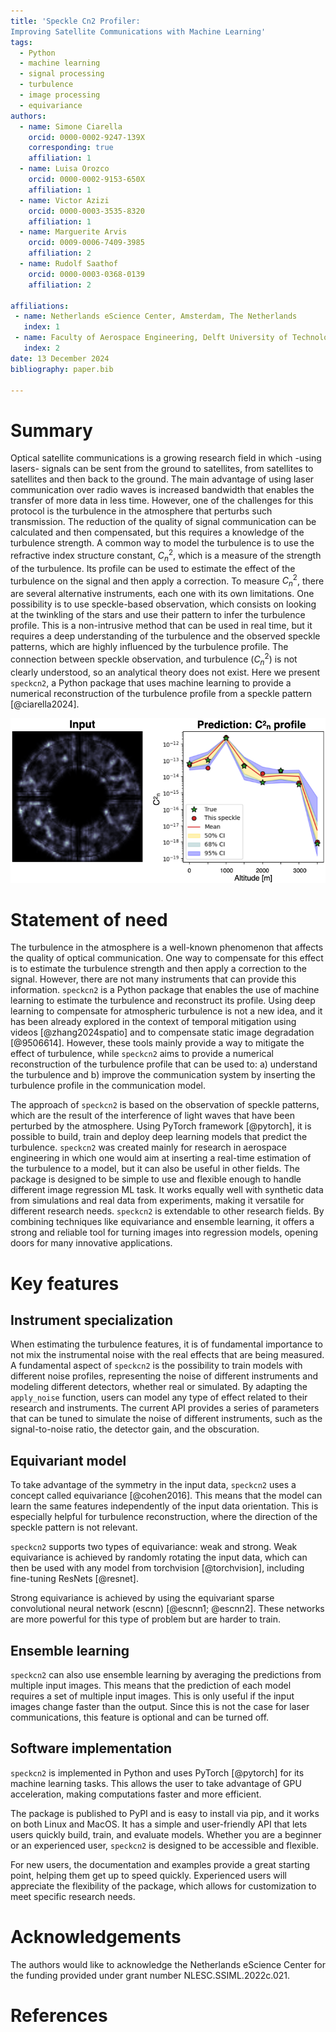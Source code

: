 ```yaml
---
title: 'Speckle Cn2 Profiler:
Improving Satellite Communications with Machine Learning'
tags:
  - Python
  - machine learning
  - signal processing
  - turbulence
  - image processing
  - equivariance
authors:
  - name: Simone Ciarella
    orcid: 0000-0002-9247-139X
    corresponding: true
    affiliation: 1
  - name: Luisa Orozco
    orcid: 0000-0002-9153-650X
    affiliation: 1
  - name: Victor Azizi
    orcid: 0000-0003-3535-8320
    affiliation: 1
  - name: Marguerite Arvis
    orcid: 0009-0006-7409-3985
    affiliation: 2
  - name: Rudolf Saathof
    orcid: 0000-0003-0368-0139
    affiliation: 2

affiliations:
 - name: Netherlands eScience Center, Amsterdam, The Netherlands
   index: 1
 - name: Faculty of Aerospace Engineering, Delft University of Technology, Delft, The Netherlands
   index: 2
date: 13 December 2024
bibliography: paper.bib

---
```


# Summary

Optical satellite communications is a growing research field in which -using lasers- signals can be sent from the ground to satellites, from satellites to satellites and then back to the ground. The main advantage of using laser communication over radio waves is increased bandwidth that enables the transfer of more data in less time.
However, one of the challenges for this protocol is the turbulence in the atmosphere that perturbs such transmission.
The reduction of the quality of signal communication can be calculated and then compensated, but this requires a knowledge of the turbulence strength.
A common way to model the turbulence is to use the refractive index structure constant, $C_n^2$, which is a measure of the strength of the turbulence. Its profile can be used to estimate the effect of the turbulence on the signal and then apply a correction.
To measure $C_n^2$, there are several alternative instruments, each one with its own limitations. One possibility is to use speckle-based observation, which consists on looking at the twinkling of the stars and use their pattern to infer the turbulence profile. This is a non-intrusive method that can be used in real time, but it requires a deep understanding of the turbulence and the observed speckle patterns, which are highly influenced by the turbulence profile.
The connection between speckle observation, and turbulence ($C_n^2$) is not clearly understood, so an analytical theory does not exist.
Here we present `speckcn2`, a Python package that uses machine learning to provide a numerical reconstruction of the turbulence profile from a speckle pattern [@ciarella2024].

![Example of `speckcn2` pipeline: speckle pattern as input to output a prediction of the turbulence profile (J). \label{fig:prediction}](https://github.com/MALES-project/SpeckleCn2Profiler/blob/main/src/speckcn2/assets/single_prediction.png?raw=true)

# Statement of need

The turbulence in the atmosphere is a well-known phenomenon that affects the quality of optical communication.
One way to compensate for this effect is to estimate the turbulence strength and then apply a correction to the signal. However, there are not many instruments that can provide this information.
`speckcn2` is a Python package that enables the use of machine learning to estimate the turbulence and reconstruct its profile.
Using deep learning to compensate for atmospheric turbulence is not a new idea, and it has been already explored in the context of temporal mitigation using videos [@zhang2024spatio] and to compensate static image degradation [@9506614].
However, these tools mainly provide a way to mitigate the effect of turbulence, while `speckcn2` aims to provide a numerical reconstruction of the turbulence profile that can be used to: a) understand the turbulence and b) improve the communication system by inserting the turbulence profile in the communication model.

The approach of `speckcn2` is based on the observation of speckle patterns, which are the result of the interference of light waves that have been perturbed by the atmosphere.
Using PyTorch framework [@pytorch], it is possible to build, train and deploy deep learning models that predict the turbulence.
`speckcn2` was created mainly for research in aerospace engineering in which one would aim at inserting a real-time estimation of the turbulence to a model, but it can also be useful in other fields. The package is designed to be simple to use and flexible enough to handle different image regression ML task. It works equally well with synthetic data from simulations and real data from experiments, making it versatile for different research needs.
`speckcn2` is extendable to other research fields. By combining techniques like equivariance and ensemble learning, it offers a strong and reliable tool for turning images into regression models, opening doors for many innovative applications.

# Key features
## Instrument specialization
When estimating the turbulence features, it is of fundamental importance to not mix the instrumental noise with the real effects that are being measured.
A fundamental aspect of `speckcn2` is the possibility to train models with different noise profiles, representing the noise of different instruments and modeling different detectors, whether real or simulated. By adapting the `apply_noise` function, users can model any type of effect related to their research and instruments. The current API provides a series of parameters that can be tuned to simulate the noise of different instruments, such as the signal-to-noise ratio, the detector gain, and the obscuration.

## Equivariant model
To take advantage of the symmetry in the input data, `speckcn2` uses a concept called equivariance [@cohen2016]. This means that the model can learn the same features independently of the input data orientation. This is especially helpful for turbulence reconstruction, where the direction of the speckle pattern is not relevant.

`speckcn2` supports two types of equivariance: weak and strong. Weak equivariance is achieved by randomly rotating the input data, which can then be used with any model from torchvision [@torchvision], including fine-tuning ResNets [@resnet].

Strong equivariance is achieved by using the equivariant sparse convolutional neural network (escnn) [@escnn1; @escnn2]. These networks are more powerful for this type of problem but are harder to train.

## Ensemble learning
`speckcn2` can also use ensemble learning by averaging the predictions from multiple input images. This means that the prediction of each model requires a set of multiple input images. This is only useful if the input images change faster than the output. Since this is not the case for laser communications, this feature is optional and can be turned off.

## Software implementation
`speckcn2` is implemented in Python and uses PyTorch [@pytorch] for its machine learning tasks. This allows the user to take advantage of GPU acceleration, making computations faster and more efficient.

The package is published to PyPI and is easy to install via pip, and it works on both Linux and MacOS. It has a simple and user-friendly API that lets users quickly build, train, and evaluate models. Whether you are a beginner or an experienced user, `speckcn2` is designed to be accessible and flexible.

For new users, the documentation and examples provide a great starting point, helping them get up to speed quickly. Experienced users will appreciate the flexibility of the package, which allows for customization to meet specific research needs.

# Acknowledgements
The authors would like to acknowledge the Netherlands eScience Center for the funding provided under grant number NLESC.SSIML.2022c.021.

# References
